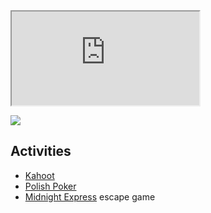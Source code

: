 <iframe src="https://photos.app.goo.gl/yALkqGtoCNgNiSnPA"></iframe>

![](https://photos.app.goo.gl/yALkqGtoCNgNiSnPA)

## Activities

* [Kahoot](https://create.kahoot.it/kahoots/my-kahoots)
* [Polish Poker](http://playingcards.io/grk9rm)
* [Midnight Express][midnight-express] escape game

[midnight-express]: https://escape-the-crate.com/traintrack

